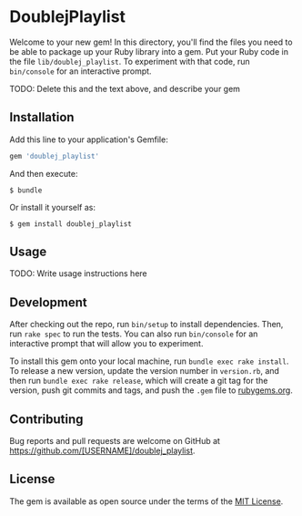 # DoublejPlaylist

Welcome to your new gem! In this directory, you'll find the files you need to be able to package up your Ruby library into a gem. Put your Ruby code in the file `lib/doublej_playlist`. To experiment with that code, run `bin/console` for an interactive prompt.

TODO: Delete this and the text above, and describe your gem

## Installation

Add this line to your application's Gemfile:

```ruby
gem 'doublej_playlist'
```

And then execute:

    $ bundle

Or install it yourself as:

    $ gem install doublej_playlist

## Usage

TODO: Write usage instructions here

## Development

After checking out the repo, run `bin/setup` to install dependencies. Then, run `rake spec` to run the tests. You can also run `bin/console` for an interactive prompt that will allow you to experiment.

To install this gem onto your local machine, run `bundle exec rake install`. To release a new version, update the version number in `version.rb`, and then run `bundle exec rake release`, which will create a git tag for the version, push git commits and tags, and push the `.gem` file to [rubygems.org](https://rubygems.org).

## Contributing

Bug reports and pull requests are welcome on GitHub at https://github.com/[USERNAME]/doublej_playlist.


## License

The gem is available as open source under the terms of the [MIT License](http://opensource.org/licenses/MIT).

